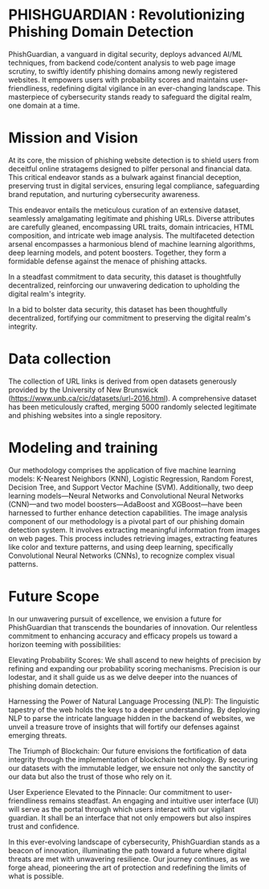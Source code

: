 # PHISHGUARDIAN : Revolutionizing Phishing Domain Detection
PhishGuardian, a vanguard in digital security, deploys advanced AI/ML techniques, from backend code/content analysis to web page image scrutiny, to swiftly identify phishing domains among newly registered websites. It empowers users with probability scores and maintains user-friendliness, redefining digital vigilance in an ever-changing landscape. This masterpiece of cybersecurity stands ready to safeguard the digital realm, one domain at a time.

# Mission and Vision
At its core, the mission of phishing website detection is to shield users from deceitful online stratagems designed to pilfer personal and financial data. This critical endeavor stands as a bulwark against financial deception, preserving trust in digital services, ensuring legal compliance, safeguarding brand reputation, and nurturing cybersecurity awareness.

This endeavor entails the meticulous curation of an extensive dataset, seamlessly amalgamating legitimate and phishing URLs. Diverse attributes are carefully gleaned, encompassing URL traits, domain intricacies, HTML composition, and intricate web image analysis. The multifaceted detection arsenal encompasses a harmonious blend of machine learning algorithms, deep learning models, and potent boosters. Together, they form a formidable defense against the menace of phishing attacks.

In a steadfast commitment to data security, this dataset is thoughtfully decentralized, reinforcing our unwavering dedication to upholding the digital realm's integrity.

In a bid to bolster data security, this dataset has been thoughtfully decentralized, fortifying our commitment to preserving the digital realm's integrity.

# Data collection
The collection of URL links is derived from open datasets generously provided by the University of New Brunswick (https://www.unb.ca/cic/datasets/url-2016.html). A comprehensive dataset has been meticulously crafted, merging 5000 randomly selected legitimate and phishing websites into a single repository.

# Modeling and training 
Our methodology comprises the application of five machine learning models: K-Nearest Neighbors (KNN), Logistic Regression, Random Forest, Decision Tree, and Support Vector Machine (SVM). Additionally, two deep learning models—Neural Networks and Convolutional Neural Networks (CNN)—and two model boosters—AdaBoost and XGBoost—have been harnessed to further enhance detection capabilities. The image analysis component of our methodology is a pivotal part of our phishing domain detection system. It involves extracting meaningful information from images on web pages. This process includes retrieving images, extracting features like color and texture patterns, and using deep learning, specifically Convolutional Neural Networks (CNNs), to recognize complex visual patterns.

# Future Scope
In our unwavering pursuit of excellence, we envision a future for PhishGuardian that transcends the boundaries of innovation. Our relentless commitment to enhancing accuracy and efficacy propels us toward a horizon teeming with possibilities:

Elevating Probability Scores: We shall ascend to new heights of precision by refining and expanding our probability scoring mechanisms. Precision is our lodestar, and it shall guide us as we delve deeper into the nuances of phishing domain detection.

Harnessing the Power of Natural Language Processing (NLP): The linguistic tapestry of the web holds the keys to a deeper understanding. By deploying NLP to parse the intricate language hidden in the backend of websites, we unveil a treasure trove of insights that will fortify our defenses against emerging threats.

The Triumph of Blockchain: Our future envisions the fortification of data integrity through the implementation of blockchain technology. By securing our datasets with the immutable ledger, we ensure not only the sanctity of our data but also the trust of those who rely on it.

User Experience Elevated to the Pinnacle: Our commitment to user-friendliness remains steadfast. An engaging and intuitive user interface (UI) will serve as the portal through which users interact with our vigilant guardian. It shall be an interface that not only empowers but also inspires trust and confidence.

In this ever-evolving landscape of cybersecurity, PhishGuardian stands as a beacon of innovation, illuminating the path toward a future where digital threats are met with unwavering resilience. Our journey continues, as we forge ahead, pioneering the art of protection and redefining the limits of what is possible.
